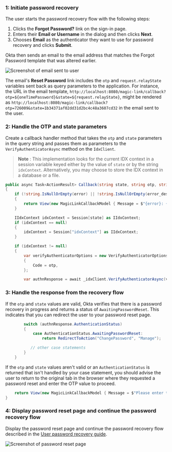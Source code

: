 ### 1: Initiate password recovery

The user starts the password recovery flow with the following steps:

1. Clicks the **Forgot Password?** link on the sign-in page.
2. Enters their **Email or Username** in the dialog and then clicks **Next**.
3. Chooses **Email** as the authenticator they want to use for password recovery and clicks **Submit**.

Okta then sends an email to the email address that matches the Forgot Password template that was altered earlier.

<div class="common-image-format">

![Screenshot of email sent to user](/img/advanced-use-cases/custom-pwd-recovery-custom-email.png "Customized Password Recovery Diagram")

</div>

The email's **Reset Password** link includes the `otp` and `request.relayState` variables sent back as query parameters to the application. For instance, the URL in the email template,  `http://localhost:8080/magic-link/callback?otp=${oneTimePassword}&state=${request.relayState}`, might be rendered as `http://localhost:8080/magic-link/callback?otp=726009&state=1b34371af02dd31d2bc4c48a3607cd32` in the email sent to the user.

### 2: Handle the OTP and state parameters

Create a callback handler method that takes the `otp` and `state` parameters in the query string and passes them as parameters to the `VerifyAuthenticatorAsync` method on the `IdxClient`.

> **Note** : This implementation looks for the current IDX context in a session variable keyed either by the value of `state` or by the string `idxContext`. Alternatively, you may choose to store the IDX context in a database or a file.

```csharp
public async Task<ActionResult> Callback(string state, string otp, string error = null, string error_description = null)
{
    if (!string.IsNullOrEmpty(error) || !string.IsNullOrEmpty(error_description))
    {
        return View(new MagicLinkCallbackModel { Message = $"{error}: {error_description}" });
    }

    IIdxContext idxContext = Session[state] as IIdxContext;
    if (idxContext == null)
    {
        idxContext = Session["idxContext"] as IIdxContext;
    }

    if (idxContext != null)
    {
        var verifyAuthenticatorOptions = new VerifyAuthenticatorOptions
        {
            Code = otp,
        };

        var authnResponse = await _idxClient.VerifyAuthenticatorAsync(verifyAuthenticatorOptions, idxContext);
```

### 3: Handle the response from the recovery flow

If the `otp` and `state` values are valid, Okta verifies that there is a password recovery in progress and returns a status of `AwaitingPasswordReset`. This indicates that you can redirect the user to your password reset page.

```csharp
        switch (authnResponse.AuthenticationStatus)
        {
            case AuthenticationStatus.AwaitingPasswordReset:
                return RedirectToAction("ChangePassword", "Manage");

           // other case statements
        }
    }
```

If the `otp` and `state` values aren't valid or an `AuthenticationStatus` is returned that isn't handled by your case statement, you should advise the user to return to the original tab in the browser where they requested a password reset and enter the OTP value to proceed.

```csharp
    return View(new MagicLinkCallbackModel { Message = $"Please enter the OTP '{otp}' in the original browser tab to finish the flow." });
}
```

### 4: Display password reset page and continue the password recovery flow

Display the password reset page and continue the password recovery flow described in the [User password recovery guide](/docs/guides/oie-embedded-sdk-use-case-pwd-recovery-mfa/aspnet/main/).

<div class="common-image-format">

![Screenshot of password reset page](/img/advanced-use-cases/dotnet-custom-pwd-recovery-custom-sdk-reset-pwd-page.png "Password Reset Page")

</div>
